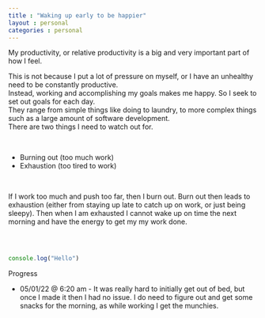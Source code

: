 ```yaml
---
title : "Waking up early to be happier"
layout : personal
categories : personal
---
```


My productivity, or relative productivity is a big and very important part of how I feel.
<br/>

This is not because I put a lot of pressure on myself, or I have an unhealthy need to be constantly productive.
<br/>
Instead, working and accomplishing my goals makes me happy. So I seek to set out goals for each day.
<br/>
They range from simple things like doing to laundry, to more complex things such as a large amount of software development.
<br/>
There are two things I need to watch out for.

<br/>
   
 <ul class='list-decimal'>
        <li>Burning out (too much work)</li>
        <li>Exhaustion (too tired to work)</li>
    </ul>

<br/>

If I work too much and push too far, then I burn out. Burn out then leads to exhaustion (either from staying up late to catch up on work, or just being sleepy). Then when I am exhausted I cannot wake up on time the next morning and have the energy to get my my work done.

<br/>


```js

console.log("Hello")

```
<a class='text-2xl'>Progress</a>

<ul class='list-desc'>
        <li>05/01/22 @ 6:20 am - It was really hard to initially get out of bed, but once I made it then I had no issue. I do need to figure out and get some snacks for the morning, as while working I get the munchies.</li>


</ul>
